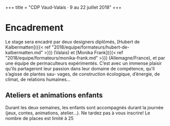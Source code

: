 +++
title = "CDP Vaud-Valais · 9 au 22 juillet 2018"
+++

# Encadrement

Le stage sera encadré par deux designers diplômés, [Hubert de Kalbermatten]({{<
ref "2018/equipe/formateurs/hubert-de-kalbermatten.md" >}}) (Valais) et [Monika
Frank]({{< ref "2018/equipe/formateurs/monika-frank.md" >}}) (Allemagne/France),
et par une équipe de permaculteurs expérimentés. C’est avec un immense plaisir
qu’ils partageront leur passion dans leur domaine de compétence, qu’il s’agisse
de plantes sau- vages, de construction écologique, d’énergie, de climat, de
relations humaines...

## Ateliers et animations enfants

Durant les deux semaines, les enfants sont accompagnés durant la journée (jeux,
contes, animations, atelier...). Ne tardez pas à vous inscrire! Le nombre de
places est limité à 25
